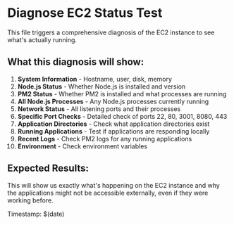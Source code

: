 # Diagnose EC2 Status Test

This file triggers a comprehensive diagnosis of the EC2 instance to see what's actually running.

## What this diagnosis will show:

1. **System Information** - Hostname, user, disk, memory
2. **Node.js Status** - Whether Node.js is installed and version
3. **PM2 Status** - Whether PM2 is installed and what processes are running
4. **All Node.js Processes** - Any Node.js processes currently running
5. **Network Status** - All listening ports and their processes
6. **Specific Port Checks** - Detailed check of ports 22, 80, 3001, 8080, 443
7. **Application Directories** - Check what application directories exist
8. **Running Applications** - Test if applications are responding locally
9. **Recent Logs** - Check PM2 logs for any running applications
10. **Environment** - Check environment variables

## Expected Results:

This will show us exactly what's happening on the EC2 instance and why the applications might not be accessible externally, even if they were working before.

Timestamp: $(date)